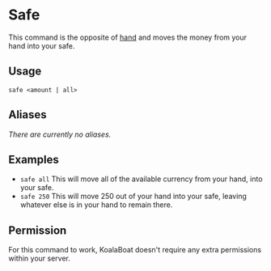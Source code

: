 # Safe
This command is the opposite of [hand](/commands/economy/hand) and moves the money from your hand into your safe.

## Usage
`safe <amount | all>`

## Aliases
*There are currently no aliases.*

## Examples
- `safe all` This will move all of the available currency from your hand, into your safe.
- `safe 250` This will move 250 out of your hand into your safe, leaving whatever else is in your hand to remain there.

## Permission
For this command to work, KoalaBoat doesn't require any extra permissions within your server.